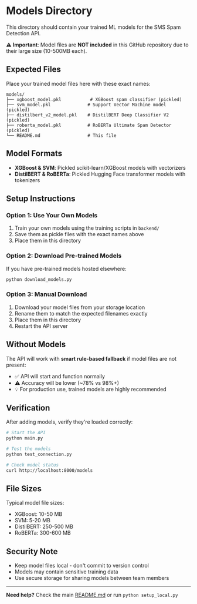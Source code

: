 # Models Directory

This directory should contain your trained ML models for the SMS Spam Detection API.

⚠️ **Important**: Model files are **NOT included** in this GitHub repository due to their large size (10-500MB each).

## Expected Files

Place your trained model files here with these exact names:

```
models/
├── xgboost_model.pkl           # XGBoost spam classifier (pickled)
├── svm_model.pkl              # Support Vector Machine model (pickled)
├── distilbert_v2_model.pkl    # DistilBERT Deep Classifier V2 (pickled)
├── roberta_model.pkl          # RoBERTa Ultimate Spam Detector (pickled)
└── README.md                  # This file
```

## Model Formats

- **XGBoost & SVM**: Pickled scikit-learn/XGBoost models with vectorizers
- **DistilBERT & RoBERTa**: Pickled Hugging Face transformer models with tokenizers

## Setup Instructions

### Option 1: Use Your Own Models
1. Train your own models using the training scripts in `backend/`
2. Save them as pickle files with the exact names above
3. Place them in this directory

### Option 2: Download Pre-trained Models
If you have pre-trained models hosted elsewhere:
```bash
python download_models.py
```

### Option 3: Manual Download
1. Download your model files from your storage location
2. Rename them to match the expected filenames exactly
3. Place them in this directory
4. Restart the API server

## Without Models

The API will work with **smart rule-based fallback** if model files are not present:
- ✅ API will start and function normally
- ⚠️ Accuracy will be lower (~78% vs 98%+)
- 💡 For production use, trained models are highly recommended

## Verification

After adding models, verify they're loaded correctly:

```bash
# Start the API
python main.py

# Test the models
python test_connection.py

# Check model status
curl http://localhost:8000/models
```

## File Sizes

Typical model file sizes:
- XGBoost: 10-50 MB
- SVM: 5-20 MB
- DistilBERT: 250-500 MB
- RoBERTa: 300-600 MB

## Security Note

- Keep model files local - don't commit to version control
- Models may contain sensitive training data
- Use secure storage for sharing models between team members

---

**Need help?** Check the main [README.md](../README.md) or run `python setup_local.py`

